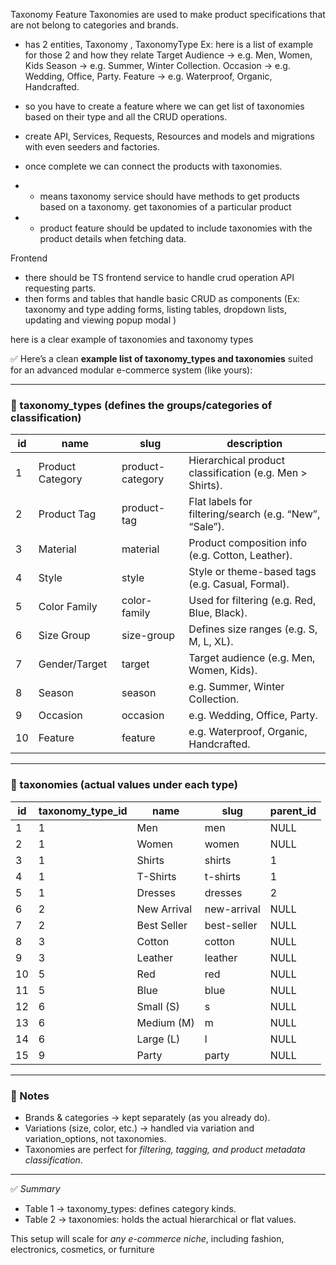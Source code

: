 Taxonomy Feature
Taxonomies are used to make product specifications that are not belong to categories and brands. 

- has 2 entities, Taxonomy , TaxonomyType 
Ex: here is a list of example for those 2 and how they relate
Target Audience -> e.g. Men, Women, Kids
Season -> e.g. Summer, Winter Collection.
Occasion -> e.g. Wedding, Office, Party.
Feature -> e.g. Waterproof, Organic, Handcrafted.


- so you have to create a feature where we can get list of taxonomies based on their type and all the CRUD operations. 
- create API, Services, Requests, Resources and models and migrations with even seeders and factories.
- once complete we can connect the products with taxonomies.
- - means taxonomy service should have methods to get products based on a taxonomy. get taxonomies of a particular product
- - product feature should be updated to include taxonomies with the product details when fetching data. 

Frontend
- there should be TS frontend service to handle crud operation API requesting parts. 
- then forms and tables that handle basic CRUD as components (Ex: taxonomy and type adding forms, listing tables, dropdown lists, updating and viewing popup modal )

here is a clear example of taxonomies and taxonomy types

✅ Here’s a clean **example list of taxonomy_types and taxonomies** suited for an advanced modular e-commerce system (like yours):

---

### 🔹 taxonomy_types (defines the groups/categories of classification)

| id | name             | slug             | description                                              |
| -- | ---------------- | ---------------- | -------------------------------------------------------- |
| 1  | Product Category | product-category | Hierarchical product classification (e.g. Men > Shirts). |
| 2  | Product Tag      | product-tag      | Flat labels for filtering/search (e.g. “New”, “Sale”).   |
| 3  | Material         | material         | Product composition info (e.g. Cotton, Leather).         |
| 4  | Style            | style            | Style or theme-based tags (e.g. Casual, Formal).         |
| 5  | Color Family     | color-family     | Used for filtering (e.g. Red, Blue, Black).              |
| 6  | Size Group       | size-group       | Defines size ranges (e.g. S, M, L, XL).                  |
| 7  | Gender/Target    | target           | Target audience (e.g. Men, Women, Kids).                 |
| 8  | Season           | season           | e.g. Summer, Winter Collection.                          |
| 9  | Occasion         | occasion         | e.g. Wedding, Office, Party.                             |
| 10 | Feature          | feature          | e.g. Waterproof, Organic, Handcrafted.                   |

---

### 🔹 taxonomies (actual values under each type)

| id | taxonomy_type_id | name        | slug        | parent_id |
| -- | ---------------- | ----------- | ----------- | --------- |
| 1  | 1                | Men         | men         | NULL      |
| 2  | 1                | Women       | women       | NULL      |
| 3  | 1                | Shirts      | shirts      | 1         |
| 4  | 1                | T-Shirts    | t-shirts    | 1         |
| 5  | 1                | Dresses     | dresses     | 2         |
| 6  | 2                | New Arrival | new-arrival | NULL      |
| 7  | 2                | Best Seller | best-seller | NULL      |
| 8  | 3                | Cotton      | cotton      | NULL      |
| 9  | 3                | Leather     | leather     | NULL      |
| 10 | 5                | Red         | red         | NULL      |
| 11 | 5                | Blue        | blue        | NULL      |
| 12 | 6                | Small (S)   | s           | NULL      |
| 13 | 6                | Medium (M)  | m           | NULL      |
| 14 | 6                | Large (L)   | l           | NULL      |
| 15 | 9                | Party       | party       | NULL      |

---

### 🔹 Notes

* Brands & categories → kept separately (as you already do).
* Variations (size, color, etc.) → handled via variation and variation_options, not taxonomies.
* Taxonomies are perfect for *filtering, tagging, and product metadata classification*.

---

✅ *Summary*

* Table 1 → taxonomy_types: defines category kinds.
* Table 2 → taxonomies: holds the actual hierarchical or flat values.

This setup will scale for *any e-commerce niche*, including fashion, electronics, cosmetics, or furniture
